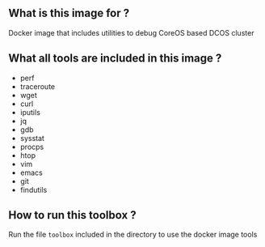 ## What is this image for ? 
Docker image that includes utilities to debug CoreOS based DCOS cluster

## What all tools are included in this image ? 
* perf 
* traceroute 
* wget 
* curl 
* iputils 
* jq 
* gdb 
* sysstat 
* procps 
* htop 
* vim 
* emacs 
* git 
* findutils

## How to run this toolbox ?
Run the file `toolbox` included in the directory to use the docker image tools 
